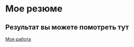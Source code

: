 # Мое резюме

## Результат вы можете помотреть тут

[Моя работа](https://titecy.github.io/Web-resume/)
